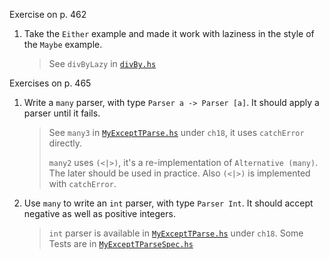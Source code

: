 Exercise on p. 462

1. Take the `Either` example and made it work with laziness in
   the style of the `Maybe` example.

    > See `divByLazy` in [`divBy.hs`](./divBy.hs)

Exercises on p. 465

1. Write a `many` parser, with type `Parser a -> Parser [a]`.
   It should apply a parser until it fails.

    > See `many3` in [`MyExceptTParse.hs`](../ch18/MyExceptTParse.hs)
    > under `ch18`, it uses `catchError` directly.
    >
    > `many2` uses `(<|>)`, it's a re-implementation of `Alternative (many)`.
    > The later should be used in practice. Also `(<|>)` is implemented
    > with `catchError`.

2. Use `many` to write an `int` parser, with type `Parser Int`.
   It should accept negative as well as positive integers.

    > `int` parser is available in
    > [`MyExceptTParse.hs`](../ch18/MyExceptTParse.hs)
    > under `ch18`.
    > Some Tests are in [`MyExceptTParseSpec.hs`](../ch18/MyExceptTParseSpec.hs)
